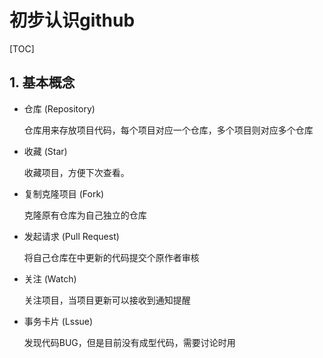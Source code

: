 # 初步认识github

[TOC]



## 1. 基本概念

- 仓库 (Repository)

  仓库用来存放项目代码，每个项目对应一个仓库，多个项目则对应多个仓库



- 收藏 (Star)

  收藏项目，方便下次查看。

  

- 复制克隆项目 (Fork)

  克隆原有仓库为自己独立的仓库



- 发起请求 (Pull Request)

  将自己仓库在中更新的代码提交个原作者审核




- 关注 (Watch)

  关注项目，当项目更新可以接收到通知提醒

  

- 事务卡片 (Lssue)

  发现代码BUG，但是目前没有成型代码，需要讨论时用

